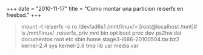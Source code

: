 +++
date = "2010-11-17"
title = "Como montar una particion reiserfs en freebsd."
+++
> mount -t reiserfs -o ro /dev/ad6s1 /mnt/linux/> [root@localhost /mnt]# ls /mnt/linux/ .reiserfs\_priv mnt bin opt boot proc dev ps2hw.dat documentos root etc sbin home stage3-i686-20100504.tar.bz2 kernel-2.4 sys kernel-2.6 tmp lib usr media var
